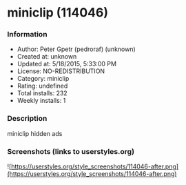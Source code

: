 # miniclip (114046)

### Information
- Author: Peter Gpetr (pedroraf) (unknown)
- Created at: unknown
- Updated at: 5/18/2015, 5:33:00 PM
- License: NO-REDISTRIBUTION
- Category: miniclip
- Rating: undefined
- Total installs: 232
- Weekly installs: 1


### Description
miniclip hidden ads


### Screenshots (links to userstyles.org)
![https://userstyles.org/style_screenshots/114046-after.png](https://userstyles.org/style_screenshots/114046-after.png)


